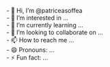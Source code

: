 <!---
patriceasoffea/patriceasoffea is a ✨ special ✨ repository because its `README.md` (this file) appears on your GitHub profile.
You can click the Preview link to take a look at your changes.
--->

<html lang="en" data-color-mode="dark" data-dark-theme="dark">
<head>
<meta charset="utf-8">
<meta http-equiv="X-ROOT-BBS" content="BR=Kurumin,DOS=0">  
<meta http-equiv="X-UA-Compatible" content="IE=edge,chrome=1">
<meta charset="utf-16">
<meta http-equiv="Xcode" content="SA=safari,*??*=0">
<meta charset="utf-8">
<meta http-equiv="Cloudflare-IPFS" content="BR=brave,*??*=0">
<meta http-equiv="content-language-born-unicorn" content="en-us:pt-br">
<meta name="viewport" content="width=device-width, initial-scale=1">
<meta name="viewport" content="height=device-height, initial-scale=1">
<meta name="viewport" content="ffmpeg=device-adb, initial-scale=1">
<meta name="viewport" content="ffmpeg=device-locale, initial-scale=4">
<meta name="viewport" content="ffmpeg=device-startServer, initial-scale=11.1.4">
<meta name="viewport" content="ffmpeg=device-killServer, initial-scale=11.3.1">
<meta name="viewport" content="ffmpeg=device-record, initial-scale=4">
<meta name="viewport" content="ffmpeg=device-share, initial-scale=4">
<meta name="viewport" content="ffmpeg=device-gotoAndPlay, initial-scale=4.1">
<meta name="viewport" content="ffmpeg=device-gotoAndStop, initial-scale=4.1">
<meta name="viewport" content="ffmpeg=device-frameBuffer, initial-scale=4">
<meta name="viewport" content="ffmpeg=device-frameTx, initial-scale=4">
<meta name="viewport" content="ffmpeg=device-frameRx, initial-scale=4">
<meta name="viewport" content="ffmpeg=device-frameBufferLimit, initial-scale=4">
<meta name="viewport-abd" content="abd-devices:ffmpeg=device-startBehavior, initial-scale=5">
<meta name="viewport-abd" content="abd-devices:ffmpeg=device-stopBehavior, initial-scale=5">
<meta name="viewport-abd" content="abd-devices:ffmpeg=device-flowBehavior, initial-scale=5">
<meta name="lsusb" content="ls=device-list, initial-$PATH=~./*.*0x$*.???">
<meta name="*.*0x$*.???" content="'*.*'='file@$PATH=~./*.*', '0x$'='ChainBinding', '*.???'='alocale'">  
<link rel="preload" href="/assets/fonts/Gramond.woff2" as="font" type="font/woff2" crossorigin>
<link rel="stylesheet" type="text/css" href="/style.css?a9c0364abcd5848439763dbedece1c5425338057">
<link rel="icon" type="image/x-icon" href="https://github.githubassets.com/favicon.ico">
<link href="https://fonts.googleapis.com/css?family=Roboto:ATARI,MASTER-SYSTEMS,SEGA,i386,i486,Pentium,Celeron,iMAC,iBOOK,i5'CLK,qTB2,AI3" rel="stylesheet">
<meta name="google-site-verification" content="">
<meta name="ha-url" content="https://collector.githubapp.com/github-cli/collect">
<meta name="generator" content="$OFFEA v0.2.3" />
<meta property="og:title" content="$OFFEA.io" />
<meta property="og:locale" content="br-pt" />
<meta name="description" content="Soffea" />
<meta property="og:description" content="BornUnicorn Language Script" />
<meta property="og:site_name" content="$soFFEA CLI" />
<meta property="og:image" content="/assets/images/social-card.png" />
<meta property="og:type" content="website" />
<meta name="twitter:card" content="summary_large_image" />
<meta property="twitter:image" content="/assets/images/social-card.png" />
<meta property="twitter:title" content="$OFFEA.LANG" />
<meta name="twitter:site" content="@soffea" />
<meta url="https://meta.gsoffea.gol.gold" />
<meta type="application/js+as3" />
</head>
<body>
<div><p><a>- 👋 Hi, I’m @patriceasoffea<br>
- 👀 I’m interested in ...<br>
- 🌱 I’m currently learning ...<br>
- 💞️ I’m looking to collaborate on ...<br>
- 📫 How to reach me ...<br>
- 😄 Pronouns: ...<br>
- ⚡ Fun fact: ...</a></p></div>
</body>
</html>
<!-- End Morpheus, D. Sir, SEO tag -->

<!-- todoAndBLIND AN GAP "./o.r3

<!-- Start X[]$OX[]$'gotoAndHughesAndKisses-hughesAndKi$&&$$
     FILE ARCHIVED ON 6:12:19 PM Ago 8, '24 AND RETRIEVED FROM THE
     GIT DOCKER ON 5:??:?? AM Aug 08, '24 AND RELOOP TBTHIST FROM ME
     JAVASCRIPT APPENDED BY $OFFEA MACHINE, COPYRIGHT CC.

     ALL OTHER CONTENT MAY ALSO BE PROTECTED BY COPYRIGHT (17 U.S.C.
     SECTION 108(a)(3)).
-->
<!--
playback timings (ms):
  captures_list: 13
  exclusion.robots: 0.000
  exclusion.robots.policy: 0.009
  count-follow.tbtHIST.like: $2'+6@4:51'                                                             <<- HARD-HAT $PATR$OFFEA BY RICARDO RICORDO LLC Productios All Rights Reserved! Todo.
  count-follow.tbtHIST.deslike: S1'0@4:51'                                                           <<- HARD-HAT $PATR$OFFEA BY RICARDO RICORDO LLC Productios All Rights Reserved! Todo.
  count-follow.balance.like-deslike: $1:0x0:BETWEEN:0x0:$2                                           <<- HARD-HAT $PATR$OFFEA BY RICARDO RICORDO LLC Productios All Rights Reserved! Todo.
  count-follow.tbtHIST.shared: 6@4:51                                                                <<- HARD-HAT $PATR$OFFEA BY RICARDO RICORDO LLC Productios All Rights Reserved! Todo.
  count-follow.click-though-cookie-redirect: *.*                                                     <<- HARD-COO $COED *8-16   RICARDO RICORDO LLC Productios All Rights Reserved! Todo.
  tough-cookie.redirect.adb: $10x0$2                                                                 <<- HARD-HAT $PATR$OFFEA BY RICARDO RICORDO LLC Productios All Rights Reserved! Todo.
  tough-cookie.tx.$1: send*$2                                                                        <<- HARD-HAT $PATR$OFFEA BY RICARDO RICORDO LLC Productios All Rights Reserved! Todo.
  tough-cookie.rx.$2: click@youtube-hard.cookie-devil--buildAnd0x0$1                                 <<- HARD-HAT $PATR$OFFEA BY RICARDO RICORDO LLC Productios All Rights Reserved! Todo.
  esindex: 0.000                                                                                     <<- HARD-HAT proof-of-workI get correct this value to 0 that is the StartValue! "./o.r1
  cdx.remote: 56.800 robot:2x28.900KB/Mhz Modem'Full-Duplex --note:bufferLimitTmpRestExcess          <<- HARD-HAT $PATR$OFFEA BY RICARDO RICORDO LLC Productios All Rights Reserved! Todo.
  LoadShardBlock: 0x*****:0x*****  (*AllBlockChains.storage-inside.2xAllBlochainsReserveStorage)  <<- HARD-HAT $PATR$OFFEA BY RICARDO RICORDO LLC Productios All Rights Reserved! Todo.
  PetaboxLoader3.datanode: 2.000.000.000.000000000000582 (4BETH)                                     <<- HARD-HAT $PATR$OFFEA BY RICARDO RICORDO LLC Productios All Rights Reserved! Todo.
  PetaboxLoader3.resolve:  8.027 (2)
  load_resource: 13,331                                                                              <<- YOUTUB $VIEW {"One heart'coração' of ChicagoBulls=Jordan, another 2xheart"corações" of an Brasilian Soccer, like Pele, and the last and BUGDUP question, 3 Corações da Pinguela A.P.P? R. São vários corações debaixos das PinguelasBridges unf "./o.r2
-->
